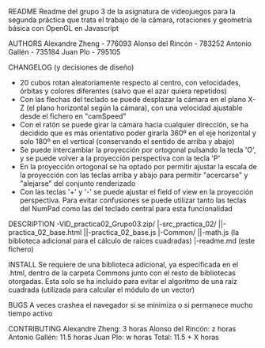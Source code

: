 README
  Readme del grupo 3 de la asignatura de videojuegos para la segunda práctica
  que trata el trabajo de la cámara, rotaciones y geometría básica con OpenGL en
  Javascript

AUTHORS
  Alexandre Zheng - 776093
  Alonso del Rincón - 783252
  Antonio Gallén - 735184
  Juan Plo - 795105

CHANGELOG (y decisiones de diseño)
  - 20 cubos rotan aleatoriamente respecto al centro, con velocidades, órbitas y
  colores diferentes (salvo que el azar quiera repetidos)
  - Con las flechas del teclado se puede desplazar la cámara en el plano X-Z
  (el plano horizontal según la cámara), con una velocidad ajustable desde el
  fichero en "camSpeed"
  - Con el ratón se puede girar la cámara hacia cualquier dirección, se ha
  decidido que es más orientativo poder girarla 360º en el eje horizontal y solo
  180º en el vertical (conservando el sentido de arriba y abajo)
  - Se puede intercambiar la proyección por ortogonal pulsando la tecla 'O', y
  se puede volver a la proyección perspectiva con la tecla 'P'
  - En la proyección ortogonal se ha optado por permitir ajustar la escala de la
  proyección con las teclas arriba y abajo para permitir "acercarse" y
  "alejarse" del conjunto renderizado
  - Con las teclas '+' y '-' se puede ajustar el field of view en la proyección
  perspectiva. Para evitar confusiones se puede utilizar tanto las teclas del
  NumPad como las del teclado central para esta funcionalidad

DESCRIPTION
  -VID_practica02_Grupo03.zip/
  |-src_practica_02/
  ||-practica_02_base.html
  ||-practica_02_base.js
  |-Common/
  ||-math.js (la biblioteca adicional para el cálculo de raices cuadradas)
  |-readme.md (este fichero)

INSTALL
  Se requiere de una biblioteca adicional, ya especificada en el .html, dentro
  de la carpeta Commons junto con el resto de bibliotecas otorgadas. Esta solo
  se ha incluido para evitar el algoritmo de una raíz cuadrada (utilizada para
  calcular el módulo de un vector)

BUGS
  A veces crashea el navegador si se minimiza o si permanece mucho tiempo activo

CONTRIBUTING
  Alexandre Zheng:    3 horas
  Alonso del Rincón:  z horas
  Antonio Gallén:     11.5 horas
  Juan Plo:           w horas
  Total:              11.5 + X horas
